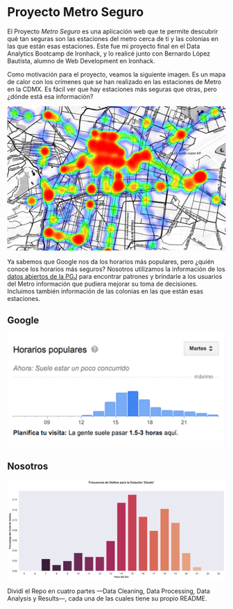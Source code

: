 # Proyecto Metro Seguro

El Proyecto *Metro Seguro* es una aplicación web que te permite descubrir qué tan seguras son las estaciones del metro cerca de ti y las colonias en las que están esas estaciones. Este fue mi proyecto final en el  Data Analytics Bootcamp de Ironhack, y lo realicé junto con Bernardo López Bautista, alumno de Web Development en Ironhack.

Como motivación para el proyecto, veamos la siguiente imagen. Es un mapa de calor con los crímenes que se han realizado en las estaciones de Metro en la CDMX. Es fácil ver que hay estaciones más seguras que otras, pero ¿dónde está esa información?


![Mapa de Calor](images/heatmap.png)


Ya sabemos que Google nos da los horarios más populares, pero ¿quién conoce los horarios más seguros? Nosotros utilizamos la información de los [datos abiertos de la PGJ](https://datos.cdmx.gob.mx/pages/home/) para encontrar patrones y brindarle a los usuarios del Metro información que pudiera mejorar su toma de decisiones. Incluimos también información de las colonias en las que están esas estaciones.




## **Google** 
![Google](images/google.png)




## **Nosotros**
![Nosotros](images/zocalo_crimen_v5.png)



Dividí el Repo en cuatro partes —Data Cleaning, Data Processing, Data Analysis y Results—, cada una de las cuales tiene su propio README. 
